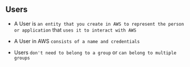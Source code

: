 ## Users

- A User is `an entity that you create in AWS to represent the person or application` that `uses it to interact with AWS`

- A User in AWS `consists of a name and credentials`

- Users `don't need to belong to a group` or `can belong to multiple groups`
